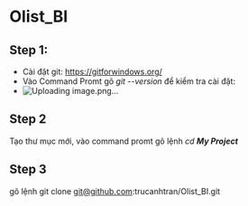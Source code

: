 # Olist_BI
## Step 1:
- Cài đặt git: <https://gitforwindows.org/>
- Vào Command Promt gõ *git --version* để kiểm tra cài đặt:
- ![Uploading image.png…]()
## Step 2
Tạo thư mục mới, vào command promt gõ lệnh *cd* ***My Project***
## Step 3
gõ lệnh git clone git@github.com:trucanhtran/Olist_BI.git

